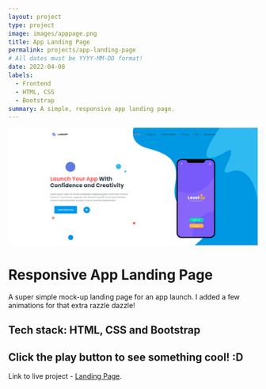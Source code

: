 ```yaml
---
layout: project
type: project
image: images/apppage.png
title: App Landing Page
permalink: projects/app-landing-page
# All dates must be YYYY-MM-DD format!
date: 2022-04-08
labels:
  - Frontend
  - HTML, CSS
  - Bootstrap
summary: A simple, responsive app landing page.
---
```


<div class="ui small rounded images">
  <img class="ui image" src="../images/app-landing-page.png">
</div>

# Responsive App Landing Page

A super simple mock-up landing page for an app launch. I added a few animations for that extra razzle dazzle!

## Tech stack: HTML, CSS and Bootstrap

## Click the play button to see something cool! :D

Link to live project - [Landing Page](https://dev-app-landing-page.netlify.app/).




